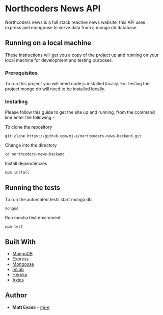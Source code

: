 # Northcoders News API
Northcoders news is a full stack reactive news website, this API uses express and mongoose to serve data from a mongo db database.
## Running on a local machine
These instructions will get you a copy of the project up and running on your local machine for development and testing purposes.
### Prerequisites
To run this project you will need node.js installed locally. 
For testing the project mongo db will need to be installed locally.
### Installing
Please follow this guide to get the site up and running, from the command line enter the following -

To clone the repository
```
git clone https://github.com/mj-e/northcoders-news-backend.git
```
Change into the directory
```
cd northcoders-news-backend
```
Install dependencies
```
npm install
```
## Running the tests
To run the automated tests start mongo db. 
```
mongod
```
Run mocha test enviroment
```
npm test
```
## Built With
* [MongoDB](https://www.mongodb.com/) 
* [Express](https://expressjs.com/) 
* [Mongoose](http://mongoosejs.com/) 
* [mLab](https://mlab.com/home) 
* [Heroku](https://www.heroku.com/) 
* [Axios](https://www.npmjs.com/package/axios) 

## Author
* **Matt Evans** - [mj-e](https://github.com/mj-e)